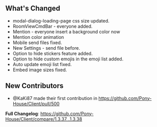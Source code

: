 ## What's Changed

- modal-dialog-loading-page css size updated.
- RoomViewCmdBar - everyone added.
- Mention - everyone insert a background color now
- Mention color animation
- Mobile send files fixed.
- New Settings - send file before.
- Option to hide stickers feature added.
- Option to hide custom emojis in the emoji list added.
- Auto update emoji list fixed.
- Embed image sizes fixed.

## New Contributors

- @KaKi87 made their first contribution in https://github.com/Pony-House/Client/pull/500

**Full Changelog**: https://github.com/Pony-House/Client/compare/1.3.37...1.3.38
